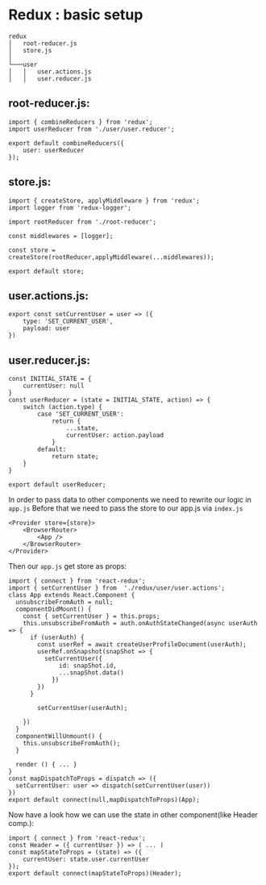 # Redux : basic setup 


    redux
    │   root-reducer.js
    │   store.js
    │
    └───user
    │   │   user.actions.js
    │   │   user.reducer.js
## root-reducer.js:

    import { combineReducers } from 'redux';
    import userReducer from './user/user.reducer';
    
    export default combineReducers({
        user: userReducer
    });
## store.js:

    import { createStore, applyMiddleware } from 'redux';
    import logger from 'redux-logger';
    
    import rootReducer from './root-reducer';
    
    const middlewares = [logger];
    
    const store = createStore(rootReducer,applyMiddleware(...middlewares));
    
    export default store;
## user.actions.js:
    export const setCurrentUser = user => ({
        type: 'SET_CURRENT_USER',
        payload: user
    })
## user.reducer.js:
    const INITIAL_STATE = {
        currentUser: null
    }
    const userReducer = (state = INITIAL_STATE, action) => {
        switch (action.type) {
            case 'SET_CURRENT_USER':
                return {
                    ...state,
                    currentUser: action.payload
                }
            default:
                return state;
        }
    }
    
    export default userReducer;
In order to pass data to other components we need to rewrite our logic in `app.js` Before that we need to pass the store to our app.js via `index.js`
    
    <Provider store={store}>
        <BrowserRouter>
            <App />
        </BrowserRouter>
    </Provider>
    
Then our `app.js` get store as props: 

    import { connect } from 'react-redux';
    import { setCurrentUser } from  './redux/user/user.actions';
    class App extends React.Component {
      unsubscribeFromAuth = null;
      componentDidMount() {
        const { setCurrentUser } = this.props; 
        this.unsubscribeFromAuth = auth.onAuthStateChanged(async userAuth => {
          if (userAuth) {
            const userRef = await createUserProfileDocument(userAuth);
            userRef.onSnapshot(snapShot => {
              setCurrentUser({
                  id: snapShot.id,
                  ...snapShot.data()
                })
            })
          }
            
            setCurrentUser(userAuth);
    
        })
      }
      componentWillUnmount() {
        this.unsubscribeFromAuth();
      }
    
      render () { ... }
    }
    const mapDispatchToProps = dispatch => ({
      setCurrentUser: user => dispatch(setCurrentUser(user))
    })
    export default connect(null,mapDispatchToProps)(App);

Now have a look how we can use the state in other component(like Header comp.):

    import { connect } from 'react-redux';
    const Header = ({ currentUser }) => ( ... )
    const mapStateToProps = (state) => ({
        currentUser: state.user.currentUser
    });
    export default connect(mapStateToProps)(Header);
